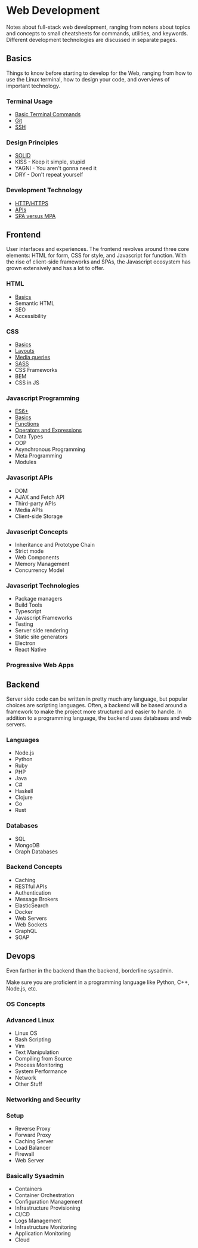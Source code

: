 # Web Development
Notes about full-stack web development, ranging from noters about topics and concepts to small cheatsheets for commands, utilities, and keywords. Different development technologies are discussed in separate pages.

## Basics
Things to know before starting to develop for the Web, ranging from how to use the Linux terminal, how to design your code, and overviews of important technology.

### Terminal Usage
- [Basic Terminal Commands](basics/terminal/terminal.md)
- [Git](basics/terminal/git.md)
- [SSH](basics/terminal/ssh.md)

### Design Principles
- [SOLID](basics/design/solid.md)
- KISS - Keep it simple, stupid
- YAGNI - You aren't gonna need it
- DRY - Don't repeat yourself

### Development Technology
- [HTTP/HTTPS](basics/technology/http.md)
- [APIs](basics/technology/api.md)
- [SPA versus MPA](basics/technology/spavmpa.md)

## Frontend
User interfaces and experiences. The frontend revolves around three core elements: HTML for form, CSS for style, and Javascript for function. With the rise of client-side frameworks and SPAs, the Javascript ecosystem has grown extensively and has a lot to offer.

### HTML
- [Basics](frontend/html/basics.md)
- Semantic HTML
- SEO
- Accessibility

### CSS
- [Basics](frontend/css/basics.md)
- [Layouts](frontend/css/layout.md)
- [Media queries](frontend/css/media.md)
- [SASS](frontend/css/sass.md)
- CSS Frameworks
- BEM
- CSS in JS

### Javascript Programming
- [ES6+](frontend/js/es6.md)
- [Basics](frontend/js/basics.md)
- [Functions](frontend/js/functions.md)
- [Operators and Expressions](frontend/js/operate.md)
- Data Types
- OOP
- Asynchronous Programming
- Meta Programming
- Modules

### Javascript APIs
- DOM
- AJAX and Fetch API
- Third-party APIs
- Media APIs
- Client-side Storage

### Javascript Concepts
- Inheritance and Prototype Chain
- Strict mode
- Web Components
- Memory Management
- Concurrency Model

### Javascript Technologies
- Package managers
- Build Tools
- Typescript
- Javascript Frameworks
- Testing
- Server side rendering
- Static site generators
- Electron
- React Native

### Progressive Web Apps


## Backend
Server side code can be written in pretty much any language, but popular choices are scripting languages. Often, a backend will be based around a framework to make the project more structured and easier to handle. In addition to a programming language, the backend uses databases and web servers.

### Languages
- Node.js
- Python
- Ruby
- PHP
- Java
- C#
- Haskell
- Clojure
- Go
- Rust

### Databases
- SQL
- MongoDB
- Graph Databases

### Backend Concepts
- Caching
- RESTful APIs
- Authentication
- Message Brokers
- ElasticSearch
- Docker
- Web Servers
- Web Sockets
- GraphQL
- SOAP

## Devops
Even farther in the backend than the backend, borderline sysadmin.

Make sure you are proficient in a programming language like Python, C++, Node.js, etc.

### OS Concepts

### Advanced Linux
- Linux OS
- Bash Scripting
- Vim
- Text Manipulation
- Compiling from Source
- Process Monitoring
- System Performance
- Network
- Other Stuff

### Networking and Security

### Setup
- Reverse Proxy
- Forward Proxy
- Caching Server
- Load Balancer
- Firewall
- Web Server

### Basically Sysadmin
- Containers
- Container Orchestration
- Configuration Management
- Infrastructure Provisioning
- CI/CD
- Logs Management
- Infrastructure Monitoring
- Application Monitoring
- Cloud